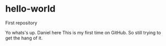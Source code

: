 # hello-world
First repository

Yo whats's up. Daniel here
This is my first time on GitHub. So still trying to get the hang of it.
